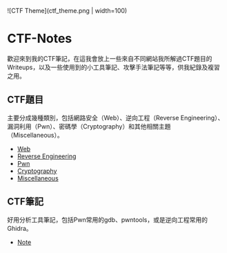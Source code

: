 
![CTF Theme](ctf_theme.png | width=100)

# CTF-Notes

歡迎來到我的CTF筆記，在這我會放上一些來自不同網站我所解過CTF題目的Writeups，以及一些使用到的小工具筆記、攻擊手法筆記等等，供我紀錄及複習之用。

## CTF題目

主要分成幾種類別，包括網路安全（Web）、逆向工程（Reverse Engineering）、漏洞利用（Pwn）、密碼學（Cryptography）和其他相關主題（Miscellaneous）。

- [Web](Writeups/Web)
- [Reverse Engineering](<Writeups/Reverse Engineering>)
- [Pwn](Writeups/Pwn)
- [Cryptography](Writeups/Cryptography)
- [Miscellaneous](Writeups/Miscellaneous)

## CTF筆記

好用分析工具筆記，包括Pwn常用的gdb、pwntools，或是逆向工程常用的Ghidra。

- [Note](Notes)
